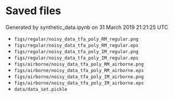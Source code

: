 # Saved files 


Generated by synthetic_data.ipynb on 31 March 2019 21:21:25 UTC

*  `figs/regular/noisy_data_tfa_poly_RM_regular.png` 
*  `figs/regular/noisy_data_tfa_poly_RM_regular.eps` 
*  `figs/regular/noisy_data_tfa_poly_IM_regular.png` 
*  `figs/regular/noisy_data_tfa_poly_IM_regular.eps` 
*  `figs/airborne/noisy_data_tfa_poly_RM_airborne.png` 
*  `figs/airborne/noisy_data_tfa_poly_RM_airborne.eps` 
*  `figs/airborne/noisy_data_tfa_poly_IM_airborne.png` 
*  `figs/airborne/noisy_data_tfa_poly_IM_airborne.eps` 
*  `data/data_set.pickle` 
